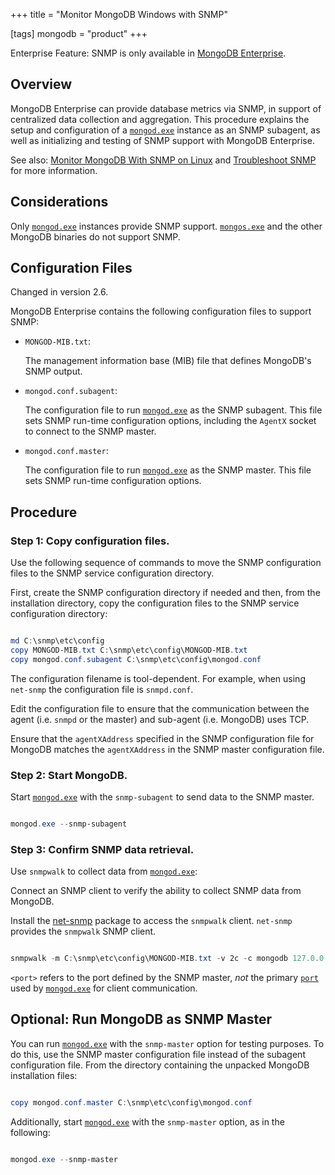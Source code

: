 +++
title = "Monitor MongoDB Windows with SNMP"

[tags]
mongodb = "product"
+++

Enterprise Feature: SNMP is only available in [MongoDB Enterprise](http://www.mongodb.com/products/mongodb-enterprise?jmp=docs).


## Overview

MongoDB Enterprise can provide database metrics via SNMP, in
support of centralized data collection and aggregation. This procedure
explains the setup and configuration of a [``mongod.exe``](#bin.mongod.exe) instance
as an SNMP subagent, as well as initializing and testing of SNMP
support with MongoDB Enterprise.

See also: [Monitor MongoDB With SNMP on Linux](#) and [Troubleshoot SNMP](#) for more information. 


## Considerations

Only [``mongod.exe``](#bin.mongod.exe) instances provide SNMP
support. [``mongos.exe``](#bin.mongos.exe) and the other MongoDB binaries do not
support SNMP.


## Configuration Files

Changed in version 2.6.

MongoDB Enterprise contains the following configuration files to
support SNMP:

* ``MONGOD-MIB.txt``: 

  The management information base (MIB) file that defines MongoDB's
  SNMP output.

* ``mongod.conf.subagent``: 

  The configuration file to run [``mongod.exe``](#bin.mongod.exe) as the SNMP
  subagent. This file sets SNMP run-time configuration options,
  including the ``AgentX`` socket to connect to the SNMP master.

* ``mongod.conf.master``: 

  The configuration file to run [``mongod.exe``](#bin.mongod.exe) as the SNMP
  master. This file sets SNMP run-time configuration options.


## Procedure


### Step 1: Copy configuration files.

Use the following sequence of commands to move the SNMP
configuration files to the SNMP service configuration directory.

First, create the SNMP configuration directory if needed and then, from
the installation directory, copy the configuration files to the SNMP
service configuration directory:

```powershell

md C:\snmp\etc\config
copy MONGOD-MIB.txt C:\snmp\etc\config\MONGOD-MIB.txt
copy mongod.conf.subagent C:\snmp\etc\config\mongod.conf

```

The configuration filename is tool-dependent. For example, when
using ``net-snmp`` the configuration file is ``snmpd.conf``.

Edit the configuration file to ensure that the communication
between the agent (i.e. ``snmpd`` or the master) and sub-agent
(i.e. MongoDB) uses TCP.

Ensure that the ``agentXAddress`` specified in the SNMP
configuration file for MongoDB matches the ``agentXAddress`` in the
SNMP master configuration file.


### Step 2: Start MongoDB.

Start [``mongod.exe``](#bin.mongod.exe) with the ``snmp-subagent`` to send data
to the SNMP master.

```powershell

mongod.exe --snmp-subagent

```


### Step 3: Confirm SNMP data retrieval.

Use ``snmpwalk`` to collect data from [``mongod.exe``](#bin.mongod.exe):

Connect an SNMP client to verify the ability to collect SNMP data
from MongoDB.

Install the [net-snmp](http://www.net-snmp.org/) package to access
the ``snmpwalk`` client. ``net-snmp`` provides the ``snmpwalk``
SNMP client.

```powershell

snmpwalk -m C:\snmp\etc\config\MONGOD-MIB.txt -v 2c -c mongodb 127.0.0.1:<port> 1.3.6.1.4.1.34601

```

``<port>`` refers to the port defined by the SNMP master,
*not* the primary [``port``](#net.port) used by [``mongod.exe``](#bin.mongod.exe) for
client communication.


## Optional: Run MongoDB as SNMP Master

You can run [``mongod.exe``](#bin.mongod.exe) with the ``snmp-master``
option for testing purposes. To do this, use the SNMP master
configuration file instead of the subagent configuration file. From
the directory containing the unpacked MongoDB installation files:

```powershell

copy mongod.conf.master C:\snmp\etc\config\mongod.conf

```

Additionally, start [``mongod.exe``](#bin.mongod.exe) with the ``snmp-master``
option, as in the following:

```powershell

mongod.exe --snmp-master

```
